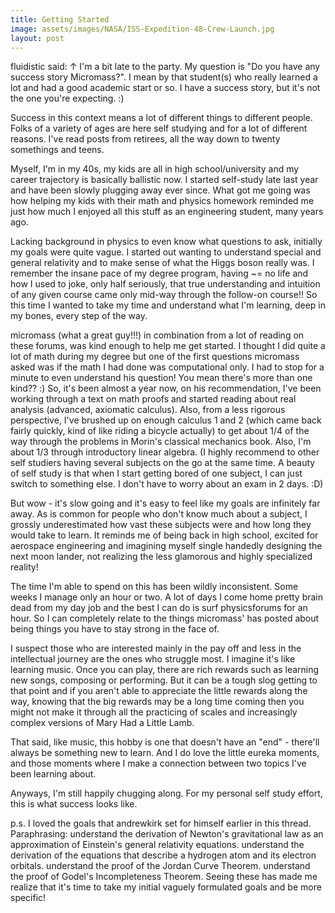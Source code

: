 ```yaml
---
title: Getting Started
image: assets/images/NASA/ISS-Expedition-48-Crew-Launch.jpg
layout: post
---
```


fluidistic said: ↑
I'm a bit late to the party. My question is "Do you have any success story Micromass?". I mean by that student(s) who really learned a lot and had a good academic start or so.
I have a success story, but it's not the one you're expecting. :)

Success in this context means a lot of different things to different people. Folks of a variety of ages are here self studying and for a lot of different reasons. I've read posts from retirees, all the way down to twenty somethings and teens.

Myself, I'm in my 40s, my kids are all in high school/university and my career trajectory is basically ballistic now. I started self-study late last year and have been slowly plugging away ever since. What got me going was how helping my kids with their math and physics homework reminded me just how much I enjoyed all this stuff as an engineering student, many years ago.

Lacking background in physics to even know what questions to ask, initially my goals were quite vague. I started out wanting to understand special and general relativity and to make sense of what the Higgs boson really was. I remember the insane pace of my degree program, having ~= no life and how I used to joke, only half seriously, that true understanding and intuition of any given course came only mid-way through the follow-on course!! So this time I wanted to take my time and understand what I'm learning, deep in my bones, every step of the way.

micromass (what a great guy!!!) in combination from a lot of reading on these forums, was kind enough to help me get started. I thought I did quite a lot of math during my degree but one of the first questions micromass asked was if the math I had done was computational only. I had to stop for a minute to even understand his question! You mean there's more than one kind?? :) So, it's been almost a year now, on his recommendation, I've been working through a text on math proofs and started reading about real analysis (advanced, axiomatic calculus). Also, from a less rigorous perspective, I've brushed up on enough calculus 1 and 2 (which came back fairly quickly, kind of like riding a bicycle actually) to get about 1/4 of the way through the problems in Morin's classical mechanics book. Also, I'm about 1/3 through introductory linear algebra. (I highly recommend to other self studiers having several subjects on the go at the same time. A beauty of self study is that when I start getting bored of one subject, I can just switch to something else. I don't have to worry about an exam in 2 days. :D)

But wow - it's slow going and it's easy to feel like my goals are infinitely far away. As is common for people who don't know much about a subject, I grossly underestimated how vast these subjects were and how long they would take to learn. It reminds me of being back in high school, excited for aerospace engineering and imagining myself single handedly designing the next moon lander, not realizing the less glamorous and highly specialized reality!

The time I'm able to spend on this has been wildly inconsistent. Some weeks I manage only an hour or two. A lot of days I come home pretty brain dead from my day job and the best I can do is surf physicsforums for an hour. So I can completely relate to the things micromass' has posted about being things you have to stay strong in the face of.

I suspect those who are interested mainly in the pay off and less in the intellectual journey are the ones who struggle most. I imagine it's like learning music. Once you can play, there are rich rewards such as learning new songs, composing or performing. But it can be a tough slog getting to that point and if you aren't able to appreciate the little rewards along the way, knowing that the big rewards may be a long time coming then you might not make it through all the practicing of scales and increasingly complex versions of Mary Had a Little Lamb.

That said, like music, this hobby is one that doesn't have an "end" - there'll always be something new to learn. And I do love the little eureka moments, and those moments where I make a connection between two topics I've been learning about.

Anyways, I'm still happily chugging along. For my personal self study effort, this is what success looks like.


p.s. I loved the goals that andrewkirk set for himself earlier in this thread. Paraphrasing:
understand the derivation of Newton's gravitational law as an approximation of Einstein's general relativity equations.
understand the derivation of the equations that describe a hydrogen atom and its electron orbitals.
understand the proof of the Jordan Curve Theorem.
understand the proof of Godel's Incompleteness Theorem.
Seeing these has made me realize that it's time to take my initial vaguely formulated goals and be more specific!
